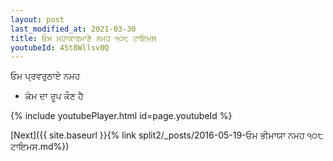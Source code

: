 ```yaml
---
layout: post
last_modified_at: 2021-03-30
title: ਓਮ ਮਹਾਕਾਰਮਾਣੇ ਨਮਹ ੧੦੮ ਟਾਇਮਸ
youtubeId: 45t8Wllsv0Q
---
```

 
 
 ਓਮ ਪ੍ਰਵਰੁਠਾਏ ਨਮਹ  
 
 -  ਕੰਮ ਦਾ ਰੂਪ ਕੌਣ ਹੈ 
 
  
 
  
 
 
 
 
 
 


{% include youtubePlayer.html id=page.youtubeId %}
 
[Next]({{ site.baseurl }}{% link  split2/_posts/2016-05-19-ਓਮ ਭੀਮਾਯਾ ਨਮਹ ੧੦੮ ਟਾਇਮਸ.md%})
 
